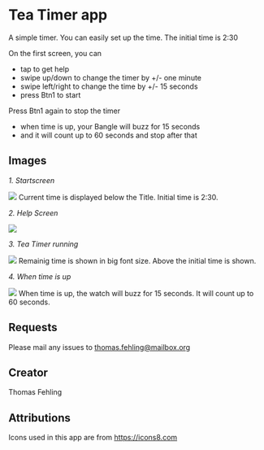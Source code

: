 # Tea Timer app

A simple timer. You can easily set up the time. The initial time is 2:30

On the first screen, you can
- tap to get help
- swipe up/down to change the timer by +/- one minute
- swipe left/right to change the time by +/- 15 seconds
- press Btn1 to start

Press Btn1 again to stop the timer
- when time is up, your Bangle will buzz for 15 seconds
- and it will count up to 60 seconds and stop after that

## Images
_1. Startscreen_

![](TeatimerStart.jpg)
Current time is displayed below the Title. Initial time is 2:30.

_2. Help Screen_

![](TeatimerHelp.jpg)

_3. Tea Timer running_

![](TeatimerRun.jpg)
Remainig time is shown in big font size. Above the initial time is shown.

_4. When time is up_

![](TeatimerUp.jpg)
When time is up, the watch will buzz for 15 seconds. It will count up to 60 seconds.

## Requests

Please mail any issues to thomas.fehling@mailbox.org

## Creator

Thomas Fehling

## Attributions

Icons used in this app are from https://icons8.com
